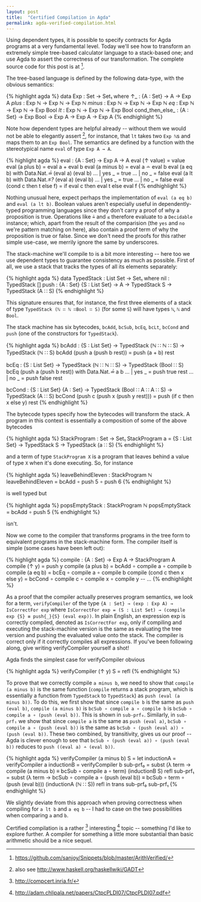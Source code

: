 ```yaml
---
layout: post
title:  "Certified Compilation in Agda"
permalink: agda-verified-compilation.html
---
```


Using dependent types, it is possible to specify contracts for Agda
programs at a very fundamental level. Today we'll see how to transform
an extremely simple tree-based calculator language to a stack-based
one; and use Agda to assert the correctness of our transformation. The
complete source code for this post is at [^1].

The tree-based language is defined by the following data-type, with
the obvious semantics:

{% highlight agda %}
data Exp : Set → Set₁ where
  ↑_ : {A : Set} → A → Exp A
  _plus_ : Exp ℕ → Exp ℕ → Exp ℕ
  _minus_ : Exp ℕ → Exp ℕ → Exp ℕ
  _eq_ : Exp ℕ → Exp ℕ → Exp Bool
  _lt_ : Exp ℕ → Exp ℕ → Exp Bool
  cond_then_else_ : {A : Set} → Exp Bool → Exp A → Exp A → Exp A
{% endhighlight %}

Note how dependent types are helpful already -- without them we would
not be able to elegantly assert [^2], for instance, that `lt` takes
two `Exp ℕ`s and maps them to an `Exp Bool`. The semantics are defined
by a function with the stereotypical name `eval` of type `Exp A → A`.

{% highlight agda %}
eval : {A : Set} → Exp A → A
eval (↑ value) = value
eval (a plus b) = eval a + eval b
eval (a minus b) = eval a ∸ eval b
eval (a eq b) with Data.Nat._≟_ (eval a) (eval b)
... | yes _ = true
... | no _ = false
eval (a lt b) with Data.Nat._≤?_ (eval a) (eval b)
... | yes _ = true
... | no _ = false
eval (cond c then t else f) = if eval c then eval t else eval f
{% endhighlight %}

Nothing unusual here, expect perhaps the implementation of `eval (a eq
b)` and `eval (a lt b)`. Boolean values aren't especially useful in
dependently-typed programming languages since they don't carry a proof
of why a proposition is true. Operations like `≟` and `≤` therefore
evaluate to a `Decidable` instance; which, apart from the result of the
comparision (the `yes` and `no` we're pattern matching on here), also
contain a proof term of why the proposition is true or false. Since we
don't need the proofs for this rather simple use-case, we merrily
ignore the same by underscores.

The stack-machine we'll compile to is a bit more interesting -- here
too we use dependent types to guarantee consistency as much as
possible. First of all, we use a stack that tracks the types of all
its elements separately:

{% highlight agda %}
data TypedStack : List Set → Set₁ where
  nil : TypedStack []
  push : {A : Set} {S : List Set} → A → TypedStack S → TypedStack (A ∷ S)
{% endhighlight %}

This signature ensures that, for instance, the first three elements of
a stack of type `TypedStack (ℕ ∷ ℕ ∷Bool ∷ S)` (for some `S`) will
have types `ℕ`, `ℕ` and `Bool`.

The stack machine has six bytecodes, `bcAdd`, `bcSub`, `bcEq`, `bcLt`,
`bcCond` and `push` (one of the constructors for `TypedStack`).

{% highlight agda %}
bcAdd : {S : List Set} → TypedStack (ℕ ∷ ℕ ∷ S) → TypedStack (ℕ ∷ S)
bcAdd (push a (push b rest)) = push (a + b) rest

bcEq : {S : List Set} → TypedStack (ℕ ∷ ℕ ∷ S) → TypedStack (Bool ∷ S)
bcEq (push a (push b rest)) with Data.Nat._≟_ a b
... | yes _ = push true rest
... | no _ = push false rest

bcCond : {S : List Set} {A : Set} → TypedStack (Bool ∷ A ∷ A ∷ S) →
         TypedStack (A ∷ S)
bcCond (push c (push x (push y rest))) = push (if c then x else y) rest
{% endhighlight %}

The bytecode types specify how the bytecodes will transform the
stack. A program in this context is essentially a composition of some
of the above bytecodes

{% highlight agda %}
StackProgram : Set → Set₁
StackProgram a = {S : List Set} → TypedStack S → TypedStack (a ∷ S)
{% endhighlight %}

and a term of type `StackProgram X` is a program that leaves behind a
value of type `X` when it's done executing. So, for instance

{% highlight agda %}
leaveBehindEleven : StackProgram ℕ
leaveBehindEleven = bcAdd ∘ push 5 ∘ push 6
{% endhighlight %}

is well typed but

{% highlight agda %}
popsEmptyStack : StackProgram ℕ
popsEmptyStack = bcAdd ∘ push 5
{% endhighlight %}

isn't.

Now we come to the compiler that transforms programs in the tree form
to equivalent programs in the stack-machine form. The compiler itself
is simple (some cases have been left out):

{% highlight agda %}
compile : {A : Set} → Exp A → StackProgram A
compile (↑ y) = push y
compile (a plus b) = bcAdd ∘ compile a ∘ compile b
compile (a eq b) = bcEq ∘ compile a ∘ compile b
compile (cond c then x else y) = bcCond ∘ compile c ∘ compile x ∘ compile y
-- ...
{% endhighlight %}

As a proof that the compiler actually preserves program semantics, we
look for a term, `verifyCompiler` of the type `{A : Set} → (exp : Exp
A) → IsCorrectFor exp` where `IsCorrectFor exp = (S : List Set) →
(compile exp {S} ≡ push{_}{S} (eval exp))`. In plain English, an
expression exp is correctly compiled, denoted as `IsCorrectFor exp`,
only if compiling and executing the stack-machine version is the same
as evaluating the tree version and pushing the evaluated value onto
the stack. The compiler is correct only if it correctly compiles all
expressions. If you've been following along, give writing
verifyCompiler yourself a shot!

Agda finds the simplest case for verifyCompiler obvious

{% highlight agda %}
verifyCompiler (↑ y) S = refl
{% endhighlight %}

To prove that we correctly compile `a minus b`, we need to show that
`compile (a minus b)` is the same function (`compile` returns a stack
program, which is essentially a function from `TypedStack` to
`TypedStack`) as `push (eval (a minus b))`. To do this, we first show
that since `compile b` is the same as `push (eval b)`, `compile (a
minus b)` is `bcSub ∘ compile a ∘ compile b` is `bcSub ∘ compile a ∘
(push (eval b))`. This is shown in `sub-prf₀`. Similarly, in
`sub-prf₁` we show that since `compile a` is the same as `push (eval
a)`, `bcSub ∘ compile a ∘ (push (eval b))` is the same as `bcSub ∘
(push (eval a)) ∘ (push (eval b))`. These two combined, by
transitivity, gives us our proof -- Agda is clever enough to see that
`bcSub ∘ (push (eval a)) ∘ (push (eval b))` reduces to `push ((eval a)
∸ (eval b))`.

{% highlight agda %}
verifyCompiler (a minus b) S =
  let inductionA = verifyCompiler a
      inductionB = verifyCompiler b
      sub-prf₀ = subst (λ term → compile (a minus b)
                       ≡ bcSub ∘ compile a ∘ term)
                 (inductionB S) refl
      sub-prf₁ = subst (λ term → bcSub ∘ compile a ∘ (push (eval b))
                        ≡ bcSub ∘ term ∘ (push (eval b)))
                 (inductionA (ℕ ∷ S)) refl
  in trans sub-prf₀ sub-prf₁
{% endhighlight %}

We slightly deviate from this approach when proving correctness when
compiling for `a lt b` and `a eq b` -- I had to case on the two
possibilities when comparing `a` and `b`.

Certified compilation is a rather [^3] interesting [^4] topic --
something I'd like to explore further. A compiler for something a
little more substantial than basic arithmetic should be a nice sequel.

[^1]: <https://github.com/sanjoy/Snippets/blob/master/ArithVerified/>
[^2]: also see <http://www.haskell.org/haskellwiki/GADT>
[^3]: <http://compcert.inria.fr/>
[^4]: <http://adam.chlipala.net/papers/CtpcPLDI07/CtpcPLDI07.pdf>
